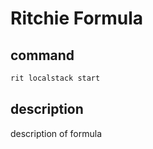 # Ritchie Formula

## command

```bash
rit localstack start
```

## description

description of formula
